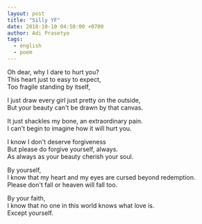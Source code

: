 ```yaml
---
layout: post
title: "Silly YF"
date: 2018-10-10 04:50:00 +0700
author: Adi Prasetyo
tags:
  - english
  - poem
---
```



Oh dear, why I dare to hurt you?<br>
This heart just to easy to expect,<br>
Too fragile standing by itself,<br>


I just draw every girl just pretty on the outside,<br>
But your beauty can't be drawn by that canvas.<br>


It just shackles my bone, an extraordinary pain.<br>
I can't begin to imagine how it will hurt you.<br>


I know I don't deserve forgiveness<br>
But please do forgive yourself, always.<br>
As always as your beauty cherish your soul.<br>


By yourself,<br>
I know that my heart and my eyes are cursed beyond redemption.<br>
Please don't fall or heaven will fall too.


By your faith,<br>
I know that no one in this world knows what love is.<br>
Except yourself.
